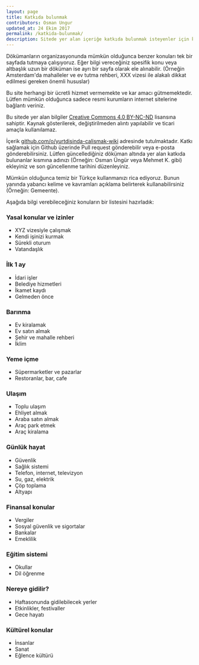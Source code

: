 ```yaml
---
layout: page
title: Katkıda bulunmak
contributors: Osman Ungur
updated_at: 24 Ekim 2017
permalink: /katkida-bulunmak/
description: Sitede yer alan içeriğe katkıda bulunmak isteyenler için kısa bir rehber
---
```


Dökümanların organizasyonunda mümkün olduğunca benzer konuları tek bir sayfada tutmaya çalışıyoruz. 
Eğer bilgi vereceğiniz spesifik konu veya altbaşlık uzun bir döküman ise ayrı bir sayfa olarak ele alınabilir. 
(Örneğin Amsterdam'da mahalleler ve ev tutma rehberi, XXX vizesi ile alakalı dikkat edilmesi gereken önemli hususlar)

Bu site herhangi bir ücretli hizmet vermemekte ve kar amacı gütmemektedir. Lütfen mümkün olduğunca sadece resmi 
kurumların internet sitelerine bağlantı veriniz.

Bu sitede yer alan bilgiler [Creative Commons 4.0 BY-NC-ND](https://creativecommons.org/licenses/by-nc-nd/4.0/) 
lisansına sahiptir. Kaynak gösterilerek, değiştirilmeden alıntı yapılabilir ve ticari amaçla kullanılamaz.

İçerik [github.com/o/yurtdisinda-calismak-wiki](https://github.com/o/yurtdisinda-calismak-wiki) adresinde tutulmaktadır. 
Katkı sağlamak için Github üzerinde Pull request gönderebilir veya e-posta gönderebilirsiniz. 
Lütfen güncellediğiniz döküman altında yer alan katkıda bulunanlar kısmına adınızı (Örneğin: Osman Üngür 
veya Mehmet K. gibi) ekleyiniz ve son güncellenme tarihini düzenleyiniz.

Mümkün olduğunca temiz bir Türkçe kullanmanızı rica ediyoruz. Bunun yanında yabancı kelime ve kavramları açıklama 
belirterek kullanabilirsiniz (Örneğin: Gemeente). 

Aşağıda bilgi verebileceğiniz konuların bir listesini hazırladık:

### Yasal konular ve izinler
* XYZ vizesiyle çalışmak
* Kendi işinizi kurmak
* Sürekli oturum
* Vatandaşlık

### İlk 1 ay
* İdari işler
* Belediye hizmetleri
* İkamet kaydı
* Gelmeden önce

### Barınma
* Ev kiralamak
* Ev satın almak
* Şehir ve mahalle rehberi
* İklim

### Yeme içme
* Süpermarketler ve pazarlar
* Restoranlar, bar, cafe 

### Ulaşım
* Toplu ulaşım
* Ehliyet almak
* Araba satın almak
* Araç park etmek
* Araç kiralama
    
### Günlük hayat  
* Güvenlik
* Sağlık sistemi
* Telefon, internet, televizyon
* Su, gaz, elektrik
* Çöp toplama
* Altyapı

### Finansal konular 
* Vergiler
* Sosyal güvenlik ve sigortalar
* Bankalar
* Emeklilik

### Eğitim sistemi
* Okullar
* Dil öğrenme

### Nereye gidilir?
* Haftasonunda gidilebilecek yerler
* Etkinlikler, festivaller
* Gece hayatı

### Kültürel konular
* İnsanlar 
* Sanat
* Eğlence kültürü
